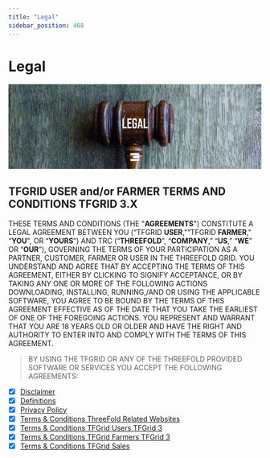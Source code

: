 ```yaml
---
title: "Legal"
sidebar_position: 408
---
```


# Legal

![legal](./img/legal_header.jpg)

## TFGRID USER and/or FARMER TERMS AND CONDITIONS TFGRID 3.X

THESE TERMS AND CONDITIONS (THE "**AGREEMENTS**") CONSTITUTE A LEGAL AGREEMENT BETWEEN YOU (“TFGRID **USER**,"“TFGRID **FARMER**," “**YOU**", OR “**YOURS**”) AND TRC (“**THREEFOLD**”, “**COMPANY**,” “**US**,” “**WE**” OR “**OUR**”), GOVERNING THE TERMS OF YOUR PARTICIPATION AS A PARTNER, CUSTOMER, FARMER OR USER IN THE THREEFOLD GRID. YOU UNDERSTAND AND AGREE THAT BY ACCEPTING THE TERMS OF THIS AGREEMENT, EITHER BY CLICKING TO SIGNIFY ACCEPTANCE, OR BY TAKING ANY ONE OR MORE OF THE FOLLOWING ACTIONS DOWNLOADING, INSTALLING, RUNNING,/AND OR USING THE APPLICABLE SOFTWARE, YOU AGREE TO BE BOUND BY THE TERMS OF THIS AGREEMENT EFFECTIVE AS OF THE DATE THAT YOU TAKE THE EARLIEST OF ONE OF THE FOREGOING ACTIONS. YOU REPRESENT AND WARRANT THAT YOU ARE 18 YEARS OLD OR OLDER AND HAVE THE RIGHT AND AUTHORITY TO ENTER INTO AND COMPLY WITH THE TERMS OF THIS AGREEMENT.

> BY USING THE TFGRID OR ANY OF THE THREEFOLD PROVIDED SOFTWARE OR SERVICES YOU ACCEPT THE FOLLOWING AGREEMENTS:

- [X] [Disclaimer](./disclaimer)
- [X] [Definitions](./definitions_legal)
- [X] [Privacy Policy](./privacypolicy)
- [X] [Terms & Conditions ThreeFold Related Websites](./terms_conditions_toc/terms_conditions_websites)
- [X] [Terms & Conditions TFGrid Users TFGrid 3](./terms_conditions_toc/terms_conditions_griduser)
- [X] [Terms & Conditions TFGrid Farmers TFGrid 3](./terms_conditions_toc/terms_conditions_farmer3)
- [X] [Terms & Conditions TFGrid Sales](./terms_conditions_toc/terms_conditions_sales)
